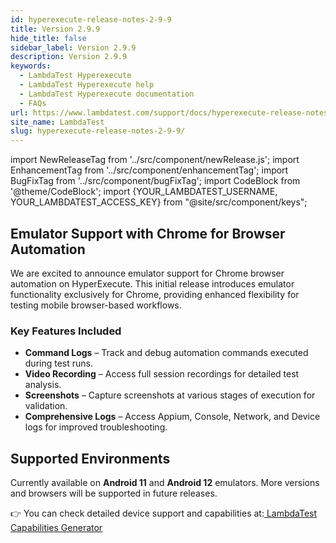 ```yaml
---
id: hyperexecute-release-notes-2-9-9
title: Version 2.9.9
hide_title: false
sidebar_label: Version 2.9.9
description: Version 2.9.9
keywords:
  - LambdaTest Hyperexecute
  - LambdaTest Hyperexecute help
  - LambdaTest Hyperexecute documentation
  - FAQs
url: https://www.lambdatest.com/support/docs/hyperexecute-release-notes-2-9-9/
site_name: LambdaTest
slug: hyperexecute-release-notes-2-9-9/
---
```


import NewReleaseTag from '../src/component/newRelease.js';
import EnhancementTag from '../src/component/enhancementTag';
import BugFixTag from '../src/component/bugFixTag';
import CodeBlock from '@theme/CodeBlock';
import {YOUR_LAMBDATEST_USERNAME, YOUR_LAMBDATEST_ACCESS_KEY} from "@site/src/component/keys";

<script type="application/ld+json"
      dangerouslySetInnerHTML={{ __html: JSON.stringify({
       "@context": "https://schema.org",
        "@type": "BreadcrumbList",
        "itemListElement": [{
          "@type": "ListItem",
          "position": 1,
          "name": "Home",
          "item": "https://www.lambdatest.com"
        },{
          "@type": "ListItem",
          "position": 2,
          "name": "Support",
          "item": "https://www.lambdatest.com/support/docs/"
        },{
          "@type": "ListItem",
          "position": 3,
          "name": "Version",
          "item": "https://www.lambdatest.com/support/docs/hyperexecute-release-notes-2-9-9/"
        }]
      })
    }}
></script>
## Emulator Support with Chrome for Browser Automation
We are excited to announce emulator support for Chrome browser automation on HyperExecute. This initial release introduces emulator functionality exclusively for Chrome, providing enhanced flexibility for testing mobile browser-based workflows.

### Key Features Included

- **Command Logs** – Track and debug automation commands executed during test runs.
- **Video Recording** – Access full session recordings for detailed test analysis.
- **Screenshots** – Capture screenshots at various stages of execution for validation.
- **Comprehensive Logs** – Access Appium, Console, Network, and Device logs for improved troubleshooting.

## Supported Environments
Currently available on **Android 11** and **Android 12** emulators. More versions and browsers will be supported in future releases.

👉 You can check detailed device support and capabilities at:[ LambdaTest Capabilities Generator](https://www.lambdatest.com/capabilities-generator/)